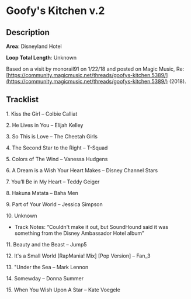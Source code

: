 # Goofy's Kitchen v.2

## Description

**Area**: Disneyland Hotel

**Loop Total Length**: Unknown

Based on a visit by monorail91 on 1/22/18 and posted on Magic Music, Re: [https://community.magicmusic.net/threads/goofys-kitchen.5389/](https://community.magicmusic.net/threads/goofys-kitchen.5389/) (2018).

## Tracklist

1\. Kiss the Girl – Colbie Calliat



2\. He Lives in You – Elijah Kelley



3\. So This is Love – The Cheetah Girls



4\. The Second Star to the Right – T-Squad



5\. Colors of The Wind – Vanessa Hudgens



6\. A Dream is a Wish Your Heart Makes – Disney Channel Stars



7\. You’ll Be in My Heart – Teddy Geiger



8\. Hakuna Matata – Baha Men



9\. Part of Your World – Jessica Simpson



10\. Unknown

- Track Notes: “Couldn't make it out, but SoundHound said it was something from the Disney Ambassador Hotel album”

11\. Beauty and the Beast – Jump5



12\. It's a Small World [RapMania! Mix] [Pop Version] – Fan_3



13\. "Under the Sea – Mark Lennon



14\. Somewday – Donna Summer



15\. When You Wish Upon A Star – Kate Voegele


